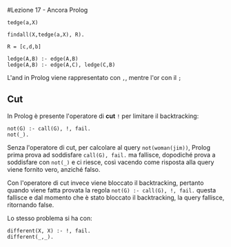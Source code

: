 #Lezione 17 - Ancora Prolog

```
tedge(a,X)

findall(X,tedge(a,X), R).

R = [c,d,b]

ledge(A,B) :- edge(A,B)
ledge(A,B) :- edge(A,C), ledge(C,B)
```

L'and in Prolog viene rappresentato con `,`, mentre l'or con il `;`

## Cut

In Prolog è presente l'operatore di **cut** `!` per limitare il backtracking:

```
not(G) :- call(G), !, fail.
not(_).
```

Senza l'operatore di cut, per calcolare al query `not(woman(jim))`, Prolog prima prova ad soddisfare  `call(G), fail.` ma fallisce, dopodiché prova a soddisfare con `not(_)` e ci riesce, così vacendo come risposta alla query viene fornito vero, anziché falso.

Con l'operatore di cut invece viene bloccato il backtracking, pertanto quando viene fatta  provata la regola `not(G) :- call(G), !, fail.` questa fallisce e dal momento che è stato bloccato il backtracking, la query fallisce, ritornando false.

Lo stesso problema si ha con:

```
different(X, X) :- !, fail.
different(_,_).
```
